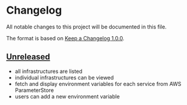 # Changelog

All notable changes to this project will be documented in this file.

The format is based on [Keep a Changelog 1.0.0].

## [Unreleased]

- all infrastructures are listed
- individual infrastructures can be viewed
- fetch and display environment variables for each service from AWS ParameterStore
- users can add a new environment variable

[unreleased]: TODO
[keep a changelog 1.0.0]: https://keepachangelog.com/en/1.0.0/

